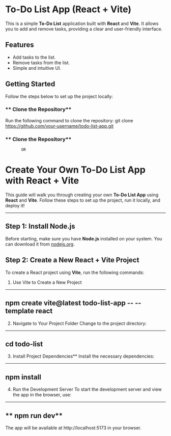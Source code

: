 # **To-Do List App** (React + Vite)

This is a simple **To-Do List** application built with **React** and **Vite**. It allows you to add and remove tasks, providing a clear and user-friendly interface.

## **Features**
- Add tasks to the list.
- Remove tasks from the list.
- Simple and intuitive UI.

## **Getting Started**

Follow the steps below to set up the project locally:

### ** Clone the Repository**

Run the following command to clone the repository:
git clone https://github.com/your-username/todo-list-app.git
### ** Clone the Repository**

           OR
# **Create Your Own To-Do List App with React + Vite**

This guide will walk you through creating your own **To-Do List App** using **React** and **Vite**. Follow these steps to set up the project, run it locally, and deploy it!

---

## Step 1: Install Node.js

Before starting, make sure you have **Node.js** installed on your system. You can download it from [nodejs.org](https://nodejs.org/).



## **Step 2: Create a New React + Vite Project**

To create a React project using **Vite**, run the following commands:


 1. Use Vite to Create a New Project
--------------------------------------------------
 npm create vite@latest todo-list-app -- --template react
--------------------------------------------------------------------


2. Navigate to Your Project Folder
Change to the project directory:
-----------------------------
 cd todo-list
-------------------------------

3. Install Project Dependencies**
Install the necessary dependencies:
----------------
npm install
----------------------------

4. Run the Development Server
To start the development server and view the app in the browser, use:
-------------------
** npm run dev**
-------------------


The app will be available at http://localhost:5173 in your browser.
